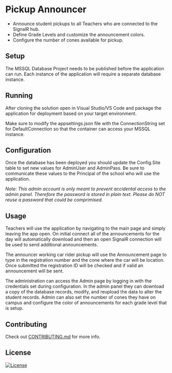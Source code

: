 # Pickup Announcer

- Announce student pickups to all Teachers who are connected to the SignalR hub.
- Define Grade Levels and customize the announcement colors.
- Configure the number of cones available for pickup.

## Setup

The MSSQL Database Project needs to be published before the application can run. Each instance of the application will require a separate database instance.

## Running

After cloning the solution open in Visual Studio/VS Code and package the application for deployment based on your target environment.

Make sure to modify the appsettings.json file with the ConnectionString set for DefaultConnection so that the container can access your MSSQL instance.

## Configuration

Once the database has been deployed you should update the Config.Site table to set new values for AdminUser and AdminPass. Be sure to communicate these values to the Principal of the school who will use the application.

*Note: This admin account is only meant to prevent accidental access to the admin panel. Therefore the password is stored in plain text. Please do NOT reuse a password that could be comprimised.*

## Usage

Teachers will use the application by navigating to the main page and simply leaving the app open. On initial connect all of the announcements for the day will automatically download and then an open SignalR connection will be used to send additional announcements.

The announcer working car rider pickup will use the Announcement page to type in the registration number and the cone where the car will be location. Once submitted the registration ID will be checked and if valid an announcement will be sent.

The administration can access the Admin page by logging in with the credentials set during configuration. In the admin panel they can download a copy of the database records, modify, and reupload the data to alter the student records. Admin can also set the number of cones they have on campus and configure the color of announcements for each grade level that is setup.

## Contributing
Check out [CONTRIBUTING.md](CONTRIBUTING.md) for more info.

## License
[![License](https://img.shields.io/github/license/rawrspace/pickup-announcer-legacy.svg)](https://github.com/rawrspace/pickup-announcer-legacy/blob/master/LICENSE)